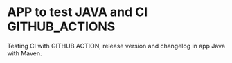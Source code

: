# APP to test JAVA and CI GITHUB_ACTIONS

Testing CI with GITHUB ACTION, release version and changelog in app Java with Maven.